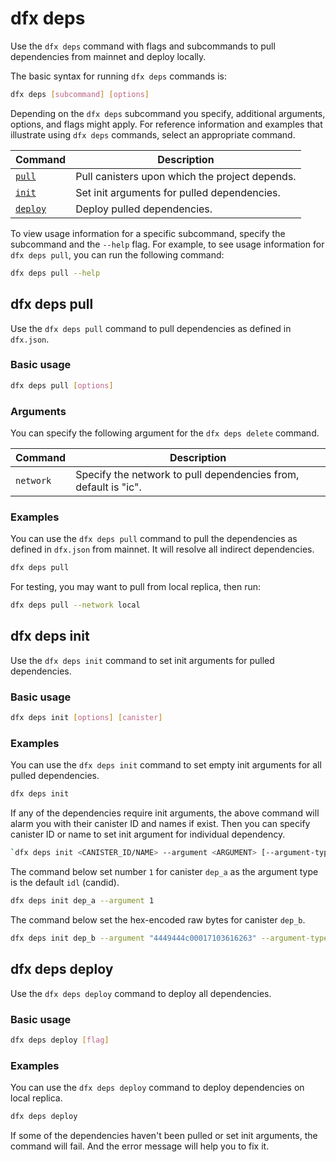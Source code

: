 # dfx deps

Use the `dfx deps` command with flags and subcommands to pull dependencies from mainnet and deploy locally.

The basic syntax for running `dfx deps` commands is:

``` bash
dfx deps [subcommand] [options]
```

Depending on the `dfx deps` subcommand you specify, additional arguments, options, and flags might apply. For reference information and examples that illustrate using `dfx deps` commands, select an appropriate command.

| Command                      | Description                                    |
| ---------------------------- | ---------------------------------------------- |
| [`pull`](#dfx-deps-pull)     | Pull canisters upon which the project depends. |
| [`init`](#dfx-deps-init)     | Set init arguments for pulled dependencies.    |
| [`deploy`](#dfx-deps-deploy) | Deploy pulled dependencies.                    |

To view usage information for a specific subcommand, specify the subcommand and the `--help` flag. For example, to see usage information for `dfx deps pull`, you can run the following command:

``` bash
dfx deps pull --help
```

## dfx deps pull

Use the `dfx deps pull` command to pull dependencies as defined in `dfx.json`.

### Basic usage

``` bash
dfx deps pull [options]
```

### Arguments

You can specify the following argument for the `dfx deps delete` command.

| Command   | Description                                                     |
| --------- | --------------------------------------------------------------- |
| `network` | Specify the network to pull dependencies from, default is "ic". |

### Examples

You can use the `dfx deps pull` command to pull the dependencies as defined in `dfx.json` from mainnet. It will resolve all indirect dependencies.

``` bash
dfx deps pull
```

For testing, you may want to pull from local replica, then run:

```bash
dfx deps pull --network local
```

## dfx deps init

Use the `dfx deps init` command to set init arguments for pulled dependencies.

### Basic usage

``` bash
dfx deps init [options] [canister]
```

### Examples

You can use the `dfx deps init` command to set empty init arguments for all pulled dependencies.

``` bash
dfx deps init
```

If any of the dependencies require init arguments, the above command will alarm you with their canister ID and names if exist. Then you can specify canister ID or name to set init argument for individual dependency.

```bash
`dfx deps init <CANISTER_ID/NAME> --argument <ARGUMENT> [--argument-type <TYPE>]`
```

The command below set number `1` for canister `dep_a` as the argument type is the default `idl` (candid).

```bash
dfx deps init dep_a --argument 1
```

The command below set the hex-encoded raw bytes for canister `dep_b`.

```bash
dfx deps init dep_b --argument "4449444c00017103616263" --argument-type raw
```

## dfx deps deploy

Use the `dfx deps deploy` command to deploy all dependencies.

### Basic usage

``` bash
dfx deps deploy [flag]
```

### Examples

You can use the `dfx deps deploy` command to deploy dependencies on local replica.

``` bash
dfx deps deploy
```

If some of the dependencies haven't been pulled or set init arguments, the command will fail. And the error message will help you to fix it.
